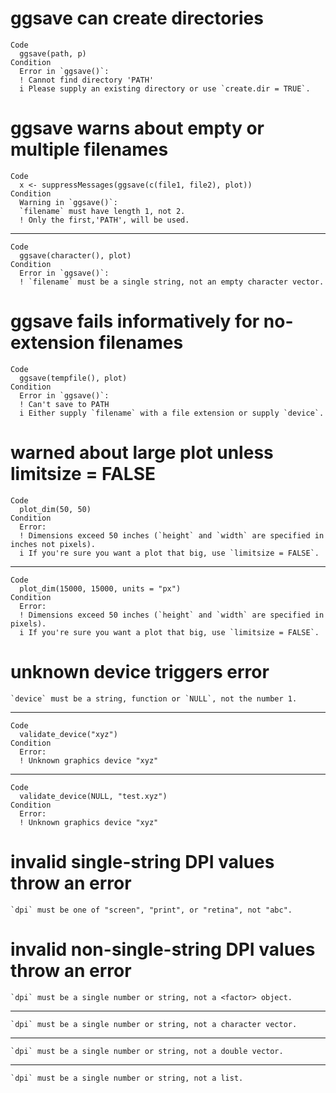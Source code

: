 # ggsave can create directories

    Code
      ggsave(path, p)
    Condition
      Error in `ggsave()`:
      ! Cannot find directory 'PATH'
      i Please supply an existing directory or use `create.dir = TRUE`.

# ggsave warns about empty or multiple filenames

    Code
      x <- suppressMessages(ggsave(c(file1, file2), plot))
    Condition
      Warning in `ggsave()`:
      `filename` must have length 1, not 2.
      ! Only the first,'PATH', will be used.

---

    Code
      ggsave(character(), plot)
    Condition
      Error in `ggsave()`:
      ! `filename` must be a single string, not an empty character vector.

# ggsave fails informatively for no-extension filenames

    Code
      ggsave(tempfile(), plot)
    Condition
      Error in `ggsave()`:
      ! Can't save to PATH
      i Either supply `filename` with a file extension or supply `device`.

# warned about large plot unless limitsize = FALSE

    Code
      plot_dim(50, 50)
    Condition
      Error:
      ! Dimensions exceed 50 inches (`height` and `width` are specified in inches not pixels).
      i If you're sure you want a plot that big, use `limitsize = FALSE`.

---

    Code
      plot_dim(15000, 15000, units = "px")
    Condition
      Error:
      ! Dimensions exceed 50 inches (`height` and `width` are specified in pixels).
      i If you're sure you want a plot that big, use `limitsize = FALSE`.

# unknown device triggers error

    `device` must be a string, function or `NULL`, not the number 1.

---

    Code
      validate_device("xyz")
    Condition
      Error:
      ! Unknown graphics device "xyz"

---

    Code
      validate_device(NULL, "test.xyz")
    Condition
      Error:
      ! Unknown graphics device "xyz"

# invalid single-string DPI values throw an error

    `dpi` must be one of "screen", "print", or "retina", not "abc".

# invalid non-single-string DPI values throw an error

    `dpi` must be a single number or string, not a <factor> object.

---

    `dpi` must be a single number or string, not a character vector.

---

    `dpi` must be a single number or string, not a double vector.

---

    `dpi` must be a single number or string, not a list.

